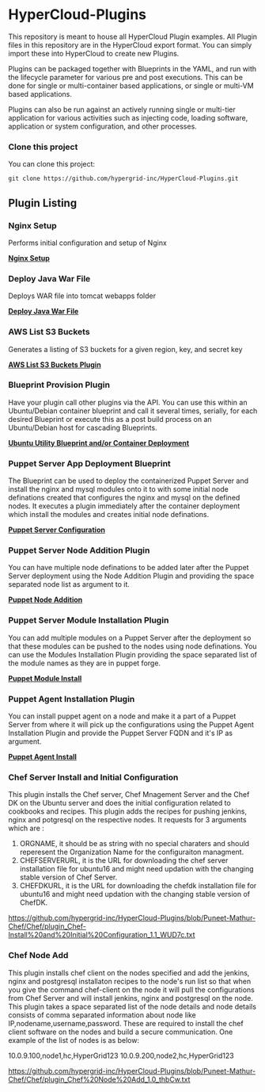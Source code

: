 HyperCloud-Plugins
==================

This repository is meant to house all HyperCloud Plugin examples.  All Plugin files in this repository are in the HyperCloud export format.  You can simply import these into HyperCloud to create new Plugins.

Plugins can be packaged together with Blueprints in the YAML, and run with the lifecycle parameter for various pre and post executions.  This can be done for single or multi-container based applications, or single or multi-VM based applications.

Plugins can also be run against an actively running single or multi-tier application for various activities such as injecting code, loading software, application or system configuration, and other processes.


### Clone this project

You can clone this project:
~~~~~~~~~~~~~~~~~~~~~~~~~~~~~~~~~~~~~~~~~~~~~~~~~~~~~~~~~~~~~~~~~~~~~~~~~~~~~~~~
git clone https://github.com/hypergrid-inc/HyperCloud-Plugins.git
~~~~~~~~~~~~~~~~~~~~~~~~~~~~~~~~~~~~~~~~~~~~~~~~~~~~~~~~~~~~~~~~~~~~~~~~~~~~~~~~

## Plugin Listing

### Nginx Setup

Performs initial configuration and setup of Nginx

__[Nginx Setup](https://github.com/hypergrid-inc/HyperCloud-Plugins/tree/master/Nginx%20Setup)__

### Deploy Java War File

Deploys WAR file into tomcat webapps folder

__[Deploy Java War File](https://github.com/hypergrid-inc/HyperCloud-Plugins/tree/master/Deploy%20Java%20WAR%20File)__

### AWS List S3 Buckets

Generates a listing of S3 buckets for a given region, key, and secret key

__[AWS List S3 Buckets Plugin](https://github.com/hypergrid-inc/HyperCloud-Plugins/tree/master/AWS%20List%20S3%20Buckets)__

### Blueprint Provision Plugin

Have your plugin call other plugins via the API. You can use this within an Ubuntu/Debian container blueprint and call it several times, serially, for each desired Blueprint or execute this as a post build process on an Ubuntu/Debian host for cascading Blueprints.

__[Ubuntu Utility Blueprint and/or Container Deployment](https://github.com/hypergrid-inc/HyperCloud-Plugins/tree/master/Ubuntu%20Utility%20Blueprint%20and:or%20Container%20Deployment)__

### Puppet Server App Deployment Blueprint

The Blueprint can be used to deploy the containerized Puppet Server and install the nginx and mysql modules onto it to with some initial node definations created that configures the nginx and mysql on the defined nodes.
It executes a plugin immediately after the container deployment which install the modules and creates initial node definations.

__[Puppet Server Configuration](https://github.com/hypergrid-inc/HyperCloud-Plugins/tree/master/Puppet%20Server%20Configuration)__

### Puppet Server Node Addition Plugin

You can have multiple node definations to be added later after the Puppet Server deployment using the Node Addition Plugin and providing the space separated node list as argument to it.

__[Puppet Node Addition](https://github.com/hypergrid-inc/HyperCloud-Plugins/tree/master/Puppet%20Node%20Addition)__

### Puppet Server Module Installation Plugin

You can add multiple modules on a Puppet Server after the deployment so that these modules can be pushed to the nodes using node definations. You can use the Modules Installation Plugin providing the space separated list of the module names as they are in puppet forge.

__[Puppet Module Install](https://github.com/hypergrid-inc/HyperCloud-Plugins/tree/master/Puppet%20Module%20Install)__

### Puppet Agent Installation Plugin

You can install puppet agent on a node and make it a part of a Puppet Server from where it will pick up the configurations using the Puppet Agent Installation Plugin and provide the Puppet Server FQDN and it's IP as argument.

__[Puppet Agent Install](https://github.com/hypergrid-inc/HyperCloud-Plugins/tree/master/Puppet%20Agent%20Install)__


### Chef Server Install and Initial Configuration

This plugin installs the Chef server, Chef Mnagement Server and the Chef DK on the Ubuntu server and does the initial configuration related to cookbooks and recipes. This plugin adds the recipes for pushing jenkins, nginx and potgresql on the respective nodes.
It requests for 3 arguments which are :
  1) ORGNAME, it should be as string with no special charaters and should reperesent the Organization Name for the configuraiton managment.
  2) CHEFSERVERURL, it is the URL for downloading the chef server installation file for ubuntu16 and might need updation with the changing stable version of Chef Server.
  3) CHEFDKURL, it is the URL for downloading the chefdk installation file for ubuntu16 and might need updation with the changing stable version of ChefDK.

https://github.com/hypergrid-inc/HyperCloud-Plugins/blob/Puneet-Mathur-Chef/Chef/plugin_Chef-Install%20and%20Initial%20Configuration_1.1_WUD7c.txt

### Chef Node Add

This plugin installs chef client on the nodes specified and add the jenkins, nginx and postgresql installaton recipes to the node's run list so that when you give the command chef-client on the node it will pull the configurations from Chef Server and will install jenkins, nginx and postgresql on the node.
This plugin takes a space separated list of the node details and node details consists of comma separated information about node like IP,nodename,username,password. These are required to install the chef client software on the nodes and build a secure communication. One example of the list of nodes is as below:

10.0.9.100,node1,hc,HyperGrid123 10.0.9.200,node2,hc,HyperGrid123

https://github.com/hypergrid-inc/HyperCloud-Plugins/blob/Puneet-Mathur-Chef/Chef/plugin_Chef%20Node%20Add_1.0_thbCw.txt

